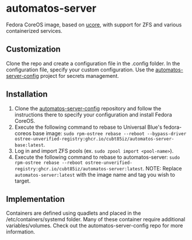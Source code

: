 # automatos-server

Fedora CoreOS image, based on [ucore](https://github.com/ublue-os/ucore.git), with support for ZFS and various containerized services.

## Customization

Clone the repo and create a configuration file in the .config folder. In the configuration file, specify your custom configuration. Use the [automatos-server-config](https://github.com/cubt85iz/automatos-server-config.git) project for secrets management.

## Installation

1. Clone the [automatos-server-config](https://github.com/cubt85iz/automatos-server-config.git) repository and follow the instructions there to specify your configuration and install Fedora CoreOS.
1. Execute the following command to rebase to Universal Blue's fedora-coreos base image: `sudo rpm-ostree rebase --reboot --bypass-driver ostree-unverified-registry:ghcr.io/cubt85iz/automatos-server-base:latest`.
1. Log in and import ZFS pools (ex. `sudo zpool import <pool-name>`).
1. Execute the following command to rebase to automatos-server: `sudo rpm-ostree rebase --reboot ostree-unverified-registry:ghcr.io/cubt85iz/automatos-server:latest`. NOTE: Replace `automatos-server:latest` with the image name and tag you wish to target.

## Implementation

Containers are defined using quadlets and placed in the /etc/containers/systemd folder. Many of these container require additional variables/volumes. Check out the automatos-server-config repo for more information.
